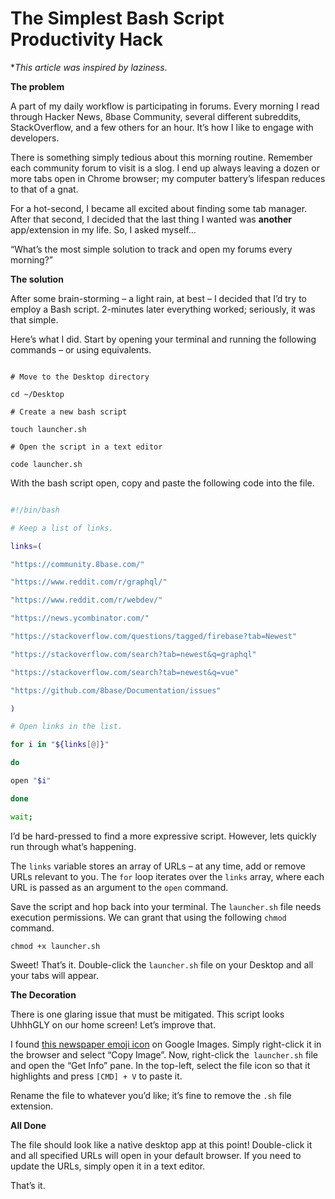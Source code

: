 # The Simplest Bash Script Productivity Hack

**This article was inspired by laziness.*

**The problem**

A part of my daily workflow is participating in forums. Every morning I read through Hacker News, 8base Community, several different subreddits, StackOverflow, and a few others for an hour. It’s how I like to engage with developers.

There is something simply tedious about this morning routine. Remember each community forum to visit is a slog. I end up always leaving a dozen or more tabs open in Chrome browser; my computer battery’s lifespan reduces to that of a gnat.

For a hot-second, I became all excited about finding some tab manager. After that second, I decided that the last thing I wanted was **another** app/extension in my life. So, I asked myself…

“What’s the most simple solution to track and open my forums every morning?”

**The solution**

After some brain-storming – a light rain, at best – I decided that I’d try to employ a Bash script. 2-minutes later everything worked; seriously, it was that simple.

Here’s what I did. Start by opening your terminal and running the following commands – or using equivalents.

```shell

# Move to the Desktop directory

cd ~/Desktop

# Create a new bash script

touch launcher.sh

# Open the script in a text editor

code launcher.sh

```

With the bash script open, copy and paste the following code into the file.

```bash

#!/bin/bash

# Keep a list of links.

links=(

"https://community.8base.com/"

"https://www.reddit.com/r/graphql/"

"https://www.reddit.com/r/webdev/"

"https://news.ycombinator.com/"

"https://stackoverflow.com/questions/tagged/firebase?tab=Newest"

"https://stackoverflow.com/search?tab=newest&q=graphql"

"https://stackoverflow.com/search?tab=newest&q=vue"

"https://github.com/8base/Documentation/issues"

)

# Open links in the list.

for i in "${links[@]}"

do

open "$i"

done

wait;

```

I’d be hard-pressed to find a more expressive script. However, lets quickly run through what’s happening.

The `links` variable stores an array of URLs – at any time, add or remove URLs relevant to you. The `for` loop iterates over the `links` array, where each URL is passed as an argument to the `open` command.

Save the script and hop back into your terminal. The `launcher.sh` file needs execution permissions. We can grant that using the following `chmod` command.

```shell
chmod +x launcher.sh

```

Sweet! That’s it. Double-click the `launcher.sh` file on your Desktop and all your tabs will appear.

**The Decoration**

There is one glaring issue that must be mitigated. This script looks UhhhGLY on our home screen! Let’s improve that.

I found [this newspaper emoji icon](https://www.google.com/search?biw=1438&bih=744&tbm=isch&sa=1&ei=mwiuXcGCIajc5gKSvprIBQ&q=emoji+newspaper&oq=emoji+new&gs_l=img.3.1.0l10.23737.25343..28407...0.0..0.111.602.8j1......0....1..gws-wiz-img.......0i67j0i131.230QlpydfW0#imgrc=yx5qmw_ZCaWm-M:) on Google Images. Simply right-click it in the browser and select “Copy Image”. Now, right-click the` launcher.sh` file and open the “Get Info” pane. In the top-left, select the file icon so that it highlights and press `[CMD] + V` to paste it.

Rename the file to whatever you’d like; it’s fine to remove the `.sh` file extension.

**All Done**

The file should look like a native desktop app at this point! Double-click it and all specified URLs will open in your default browser. If you need to update the URLs, simply open it in a text editor.

That’s it.